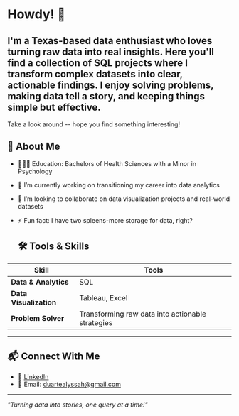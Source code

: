 # Howdy! 🤠 
## I'm a Texas-based data enthusiast who loves turning raw data into real insights. Here you'll find a collection of SQL projects where I transform complex datasets into clear, actionable findings. I enjoy solving problems, making data tell a story, and keeping things simple but effective.

Take a look around -- hope you find something interesting!

## 🚀 About Me    
- 👩🏽‍🎓 Education: Bachelors of Health Sciences with a Minor in Psychology
- 🔭 I’m currently working on transitioning my career into data analytics
- 👯 I’m looking to collaborate on data visualization projects and real-world datasets
- ⚡ Fun fact: I have two spleens-more storage for data, right?

  ## 🛠️ Tools & Skills  
| Skill | Tools |
|------------|------------|
| **Data & Analytics** | SQL |
| **Data Visualization** | Tableau, Excel | 
| **Problem Solver** | Transforming raw data into actionable strategies | 

---

## 📬 Connect With Me  
- 💼 [LinkedIn](www.linkedin.com/in/alyssahduarte)  
- 📧 Email: duartealyssah@gmail.com 

---

*"Turning data into stories, one query at a time!"*  

<!--
**alyssaduarte/alyssaduarte** is a ✨ _special_ ✨ repository because its `README.md` (this file) appears on your GitHub profile.
